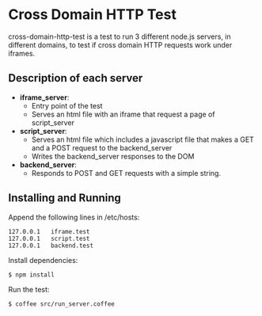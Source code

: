 # Cross Domain HTTP Test
cross-domain-http-test is a test to run 3 different node.js servers, in different domains, to test if cross domain HTTP requests work under iframes. 

## Description of each server

- **iframe_server**: 
    - Entry point of the test
    - Serves an html file with an iframe that request a page of script_server
- **script_server**:
    - Serves an html file which includes a javascript file that makes a GET and a POST request to the backend_server
    - Writes the backend_server responses to the DOM
- **backend_server**:
    - Responds to POST and GET requests with a simple string.

## Installing and Running

  Append the following lines in /etc/hosts:
  
    127.0.0.1   iframe.test
    127.0.0.1	script.test
    127.0.0.1	backend.test

  Install dependencies:

    $ npm install

  Run the test:

    $ coffee src/run_server.coffee